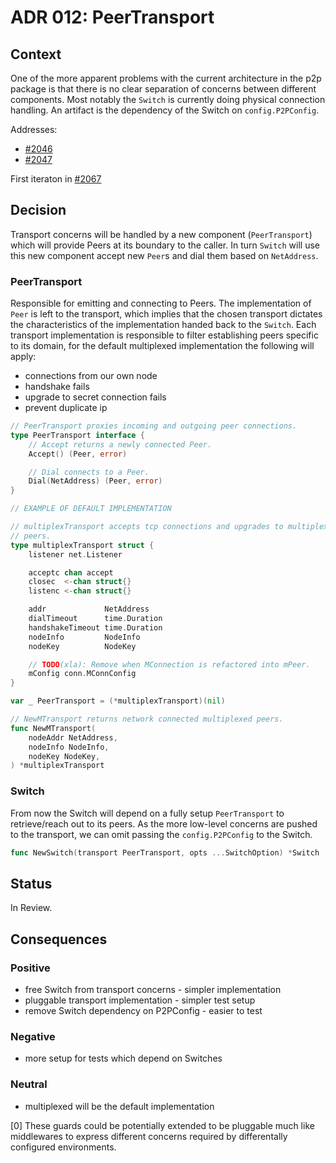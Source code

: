 # ADR 012: PeerTransport

## Context

One of the more apparent problems with the current architecture in the p2p
package is that there is no clear separation of concerns between different
components. Most notably the `Switch` is currently doing physical connection
handling. An artifact is the dependency of the Switch on `config.P2PConfig`.

Addresses:
* [#2046](https://github.com/tendermint/tendermint/issues/2046)
* [#2047](https://github.com/tendermint/tendermint/issues/2047)

First iteraton in [#2067](https://github.com/tendermint/tendermint/issues/2067)

## Decision

Transport concerns will be handled by a new component (`PeerTransport`) which
will provide Peers at its boundary to the caller. In turn `Switch` will use
this new component accept new `Peer`s and dial them based on `NetAddress`.

### PeerTransport

Responsible for emitting and connecting to Peers. The implementation of `Peer`
is left to the transport, which implies that the chosen transport dictates the
characteristics of the implementation handed back to the `Switch`. Each
transport implementation is responsible to filter establishing peers specific
to its domain, for the default multiplexed implementation the following will
apply:

* connections from our own node
* handshake fails
* upgrade to secret connection fails
* prevent duplicate ip


``` go
// PeerTransport proxies incoming and outgoing peer connections.
type PeerTransport interface {
	// Accept returns a newly connected Peer.
	Accept() (Peer, error)

	// Dial connects to a Peer.
	Dial(NetAddress) (Peer, error)
}

// EXAMPLE OF DEFAULT IMPLEMENTATION

// multiplexTransport accepts tcp connections and upgrades to multiplexted
// peers.
type multiplexTransport struct {
	listener net.Listener

	acceptc chan accept
	closec  <-chan struct{}
	listenc <-chan struct{}

	addr             NetAddress
	dialTimeout      time.Duration
	handshakeTimeout time.Duration
	nodeInfo         NodeInfo
	nodeKey          NodeKey

	// TODO(xla): Remove when MConnection is refactored into mPeer.
	mConfig conn.MConnConfig
}

var _ PeerTransport = (*multiplexTransport)(nil)

// NewMTransport returns network connected multiplexed peers.
func NewMTransport(
	nodeAddr NetAddress,
	nodeInfo NodeInfo,
	nodeKey NodeKey,
) *multiplexTransport 
```

### Switch

From now the Switch will depend on a fully setup `PeerTransport` to
retrieve/reach out to its peers. As the more low-level concerns are pushed to
the transport, we can omit passing the `config.P2PConfig` to the Switch.

``` go
func NewSwitch(transport PeerTransport, opts ...SwitchOption) *Switch
```

## Status

In Review.

## Consequences

### Positive

* free Switch from transport concerns - simpler implementation
* pluggable transport implementation - simpler test setup
* remove Switch dependency on P2PConfig - easier to test

### Negative

* more setup for tests which depend on Switches

### Neutral

* multiplexed will be the default implementation

[0] These guards could be potentially extended to be pluggable much like
middlewares to express different concerns required by differentally configured
environments.
